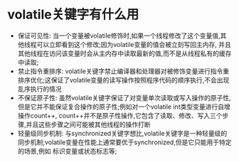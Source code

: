 # volatile关键字有什么用
  - 保证可见性: 当一个变量被volatile修饰时,如果一个线程修改了这个变量值,其他线程可以立即看到这个修改;因为volatile变量的值会被立刻写回主内存,
    并且其他线程在访问该变量时会从主内存中读取最新的值,而不是从线程私有的缓存中读取;
  - 禁止指令重排序: volatile关键字禁止编译器和处理器对被修饰变量进行指令重排序优化;这保证了volatile变量的读写操作按照程序代码的顺序执行,不会出现乱序执行的情况
  - 不保证原子性: 虽然volatile关键字保证了对变量单次读取或写入操作的原子性,但是它并不能保证复合操作的原子性;例如对一个volatile int类型变量进行自增操作count++,
                count++并不是原子性操作,它包含了读取、修改、写入三个步骤,并且这些步骤之间可能被其他线程的操作打断
  - 轻量级同步机制: 与synchronized关键字想比,volatile关键字是一种轻量级的同步机制;volatile变量在性能上通常要优于synchronized,但是它只能用于特定的场景,例如
                 标识变量或状态标志等;